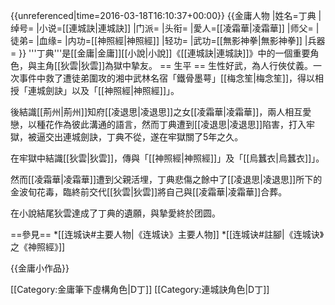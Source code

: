 {{unreferenced|time=2016-03-18T16:10:37+00:00}}
{{金庸人物
|姓名=丁典
|绰号=
|小说=[[連城訣|連城訣]]
|门派=
|头衔=
|愛人=[[凌霜華|凌霜華]]
|师父=
|徒弟=
|血缘=
|内功=[[神照經|神照經]]
|轻功=
|武功=[[無影神拳|無影神拳]]
|兵器=
}}
'''丁典'''是[[金庸|金庸]][[小說|小說]]《[[連城訣|連城訣]]》中的一個重要角色，與主角[[狄雲|狄雲]]為獄中摯友。
== 生平 ==
生性好武，為人行俠仗義。一次事件中救了遭徒弟圍攻的湘中武林名宿「鐵骨墨萼」[[梅念笙|梅念笙]]，得以相授「連城劍訣」以及「[[神照經|神照經]]」。

後結識[[荊州|荊州]]知府[[凌退思|凌退思]]之女[[凌霜華|凌霜華]]，兩人相互愛戀，以種花作為彼此溝通的語言，然而丁典遭到[[凌退思|凌退思]]陷害，打入牢獄，被逼交出連城劍訣，丁典不從，遂在牢獄關了5年之久。

在牢獄中結識[[狄雲|狄雲]]，傳與「[[神照經|神照經]]」及「[[烏蠶衣|烏蠶衣]]」。

然而[[凌霜華|凌霜華]]遭到父親活埋，丁典悲傷之餘中了[[凌退思|凌退思]]所下的金波旬花毒，臨終前交代[[狄雲|狄雲]]將自己與[[凌霜華|凌霜華]]合葬。

在小說結尾狄雲達成了丁典的遺願，與摯愛終於团圆。

==參見==
*[[连城诀#主要人物|《连城诀》主要人物]]
*[[连城诀#註腳|《连城诀》之《神照經》]]

{{金庸小作品}}

[[Category:金庸筆下虛構角色|D丁]]
[[Category:連城訣角色|D丁]]